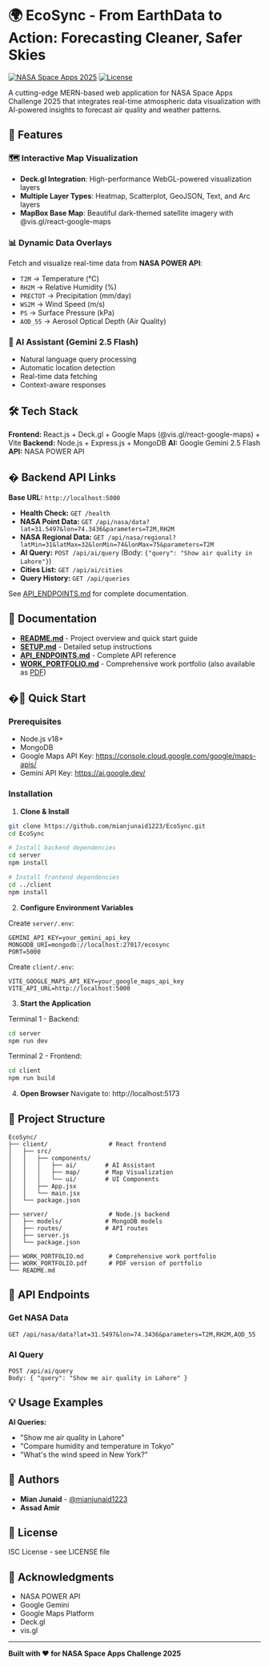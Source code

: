 # 🌍 EcoSync - From EarthData to Action: Forecasting Cleaner, Safer Skies

[![NASA Space Apps 2025](https://img.shields.io/badge/NASA-Space%20Apps%202025-blue)](https://www.spaceappschallenge.org/)
[![License](https://img.shields.io/badge/license-ISC-green)](LICENSE)

A cutting-edge MERN-based web application for NASA Space Apps Challenge 2025 that integrates real-time atmospheric data visualization with AI-powered insights to forecast air quality and weather patterns.

## 🚀 Features

### 🗺️ Interactive Map Visualization
- **Deck.gl Integration**: High-performance WebGL-powered visualization layers
- **Multiple Layer Types**: Heatmap, Scatterplot, GeoJSON, Text, and Arc layers
- **MapBox Base Map**: Beautiful dark-themed satellite imagery with @vis.gl/react-google-maps

### 📊 Dynamic Data Overlays
Fetch and visualize real-time data from **NASA POWER API**:
- `T2M` → Temperature (°C)
- `RH2M` → Relative Humidity (%)
- `PRECTOT` → Precipitation (mm/day)
- `WS2M` → Wind Speed (m/s)
- `PS` → Surface Pressure (kPa)
- `AOD_55` → Aerosol Optical Depth (Air Quality)

### 🤖 AI Assistant (Gemini 2.5 Flash)
- Natural language query processing
- Automatic location detection
- Real-time data fetching
- Context-aware responses

## 🛠️ Tech Stack

**Frontend:** React.js + Deck.gl + Google Maps (@vis.gl/react-google-maps) + Vite
**Backend:** Node.js + Express.js + MongoDB
**AI:** Google Gemini 2.5 Flash
**API:** NASA POWER API

## � Backend API Links

**Base URL:** `http://localhost:5000`

- **Health Check:** `GET /health`
- **NASA Point Data:** `GET /api/nasa/data?lat=31.5497&lon=74.3436&parameters=T2M,RH2M`
- **NASA Regional Data:** `GET /api/nasa/regional?latMin=31&latMax=32&lonMin=74&lonMax=75&parameters=T2M`
- **AI Query:** `POST /api/ai/query` (Body: `{"query": "Show air quality in Lahore"}`)
- **Cities List:** `GET /api/ai/cities`
- **Query History:** `GET /api/queries`

See [API_ENDPOINTS.md](./API_ENDPOINTS.md) for complete documentation.

## 📄 Documentation

- **[README.md](./README.md)** - Project overview and quick start guide
- **[SETUP.md](./SETUP.md)** - Detailed setup instructions
- **[API_ENDPOINTS.md](./API_ENDPOINTS.md)** - Complete API reference
- **[WORK_PORTFOLIO.md](./WORK_PORTFOLIO.md)** - Comprehensive work portfolio (also available as [PDF](./WORK_PORTFOLIO.pdf))

## �🚀 Quick Start

### Prerequisites
- Node.js v18+
- MongoDB
- Google Maps API Key: https://console.cloud.google.com/google/maps-apis/
- Gemini API Key: https://ai.google.dev/

### Installation

1. **Clone & Install**
```bash
git clone https://github.com/mianjunaid1223/EcoSync.git
cd EcoSync

# Install backend dependencies
cd server
npm install

# Install frontend dependencies
cd ../client
npm install
```

2. **Configure Environment Variables**

Create `server/.env`:
```env
GEMINI_API_KEY=your_gemini_api_key
MONGODB_URI=mongodb://localhost:27017/ecosync
PORT=5000
```

Create `client/.env`:
```env
VITE_GOOGLE_MAPS_API_KEY=your_google_maps_api_key
VITE_API_URL=http://localhost:5000
```

3. **Start the Application**

Terminal 1 - Backend:
```bash
cd server
npm run dev
```

Terminal 2 - Frontend:
```bash
cd client
npm run build
```

4. **Open Browser**
Navigate to: http://localhost:5173

## 📁 Project Structure

```
EcoSync/
├── client/                 # React frontend
│   ├── src/
│   │   ├── components/
│   │   │   ├── ai/        # AI Assistant
│   │   │   ├── map/       # Map Visualization
│   │   │   └── ui/        # UI Components
│   │   ├── App.jsx
│   │   └── main.jsx
│   └── package.json
│
├── server/                 # Node.js backend
│   ├── models/            # MongoDB models
│   ├── routes/            # API routes
│   ├── server.js
│   └── package.json
│
├── WORK_PORTFOLIO.md       # Comprehensive work portfolio
├── WORK_PORTFOLIO.pdf      # PDF version of portfolio
└── README.md
```

## 🎯 API Endpoints

### Get NASA Data
```
GET /api/nasa/data?lat=31.5497&lon=74.3436&parameters=T2M,RH2M,AOD_55
```

### AI Query
```
POST /api/ai/query
Body: { "query": "Show me air quality in Lahore" }
```

## 💡 Usage Examples

**AI Queries:**
- "Show me air quality in Lahore"
- "Compare humidity and temperature in Tokyo"
- "What's the wind speed in New York?"

## 👥 Authors

- **Mian Junaid** - [@mianjunaid1223](https://github.com/mianjunaid1223)
- **Assad Amir**

## 📄 License

ISC License - see LICENSE file

## 🙏 Acknowledgments

- NASA POWER API
- Google Gemini
- Google Maps Platform
- Deck.gl
- vis.gl

---

**Built with ❤️ for NASA Space Apps Challenge 2025**

